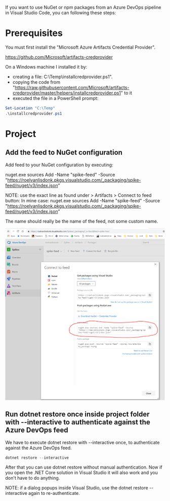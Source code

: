 
If you want to use NuGet or npm packages from an Azure DevOps pipeline in Visual Studio Code, you can following these steps:


# Prerequisites
You must first install the "Microsoft Azure Artifacts Credential Provider".

https://github.com/Microsoft/artifacts-credprovider


On a Windows machine I installed it by:
- creating a file:  C:\Temp\installcredprovider.ps1".
- copying the code from "https://raw.githubusercontent.com/Microsoft/artifacts-credprovider/master/helpers/installcredprovider.ps1" to it
- executed the file in a PowerShell prompt:

```PowerShell
Set-Location "C:\Temp"
.\installcredprovider.ps1
```

# Project

## Add the feed to NuGet configuration
Add feed to your NuGet configuration by executing:

nuget.exe sources Add -Name "spike-feed" -Source "https://roelvanlisdonk.pkgs.visualstudio.com/_packaging/spike-feed/nuget/v3/index.json"

NOTE: use the exact line as found under > Artifacts > Connect to feed button:
In mine case: nuget.exe sources Add -Name "spike-feed" -Source "https://roelvanlisdonk.pkgs.visualstudio.com/_packaging/spike-feed/nuget/v3/index.json"

The name should really be the name of the feed, not some custom name.


![](2019-02-27-21-09-34.png)

## Run dotnet restore once inside project folder with --interactive to authenticate against the Azure DevOps feed
We have to execute dotnet restore with --interactive once, to authenticate against the Azure DevOps feed.

```PowerShell
dotnet restore --interactive
```

After that you can use dotnet restore without manual authentication.
Now if you open the .NET Core solution in Visual Studio it will also work and you don't have to do anything.


NOTE: if a dialog popups inside Visual Studio, use the dotnet restore --interactive again to re-authenticate.






